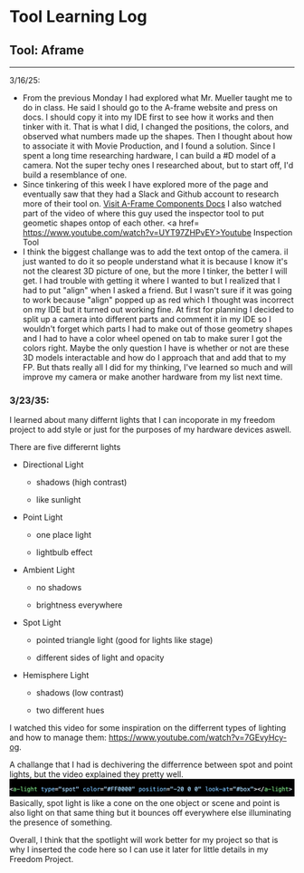 # Tool Learning Log

## Tool: Aframe

---

3/16/25:
* From the previous Monday I had explored what Mr. Mueller taught me to do in class. He said I should go to the A-frame website and press on docs. I should copy it into my IDE first to see how it works and then tinker with it. That is what I did, I changed the positions, the colors, and observed what numbers made up the shapes. Then I thought about how to associate it with Movie Production, and I found a solution. Since I spent a long time researching hardware, I can build a #D model of a camera. Not the super techy ones I researched about, but to start off, I'd build a resemblance of one.
* Since tinkering of this week I have explored more of the page and eventually saw that they had a Slack and Github account to research more of their tool on. <a href="https://github.com/aframevr/aframe/tree/master/docs/components" target="_blank">Visit A-Frame Components Docs</a> I also watched part of the video of where this guy used the inspector tool to put geometic shapes ontop of each other. <a href= https://www.youtube.com/watch?v=UYT97ZHPvEY>Youtube Inspection Tool</a>
* I think the biggest challange was to add the text ontop of the camera. iI just wanted to do it so people understand what it is because I know it's not the clearest 3D picture of one, but the more I tinker, the better I will get. I had trouble with getting it where I wanted to but I realized that I had to put "align" when I asked a friend. But I wasn't sure if it was going to work because "align" popped up as red which I thought was incorrect on my IDE but it turned out working fine. At first for planning I decided to split up a camera into different parts and comment it in my IDE so I wouldn't forget which parts I had to make out of those geometry shapes and I had to have a color wheel opened on tab to make surer I got the colors right. Maybe the only question I have is whether or not are these 3D models interactable and how do I approach that and add that to my FP. But thats really all I did for my thinking, I've learned so much and will improve my camera or make another hardware from my list next time.








### 3/23/35:
I learned about many differnt lights that I can incoporate in my freedom project to add style or just for the purposes of my hardware devices aswell.
<p> There are five differernt lights </p>

* Directional Light
<ul>

* shadows (high contrast)

* like sunlight
</ul>

* Point Light
<ul>

* one place light

* lightbulb effect
</ul>

*   Ambient Light
<ul>

* no shadows

* brightness everywhere
</ul>

* Spot Light
<ul>

* pointed triangle light (good for lights like stage)

* different sides of light and opacity
</ul>

* Hemisphere Light
<ul>

* shadows (low contrast)

* two different hues
</ul>

I watched this video for some inspiration on the differrent types of lighting and how to manage them: https://www.youtube.com/watch?v=7GEvyHcy-og.

A challange that I had is dechivering the differrence between spot and point lights, but the video explained they pretty well.
![alt text](image.png)
Basically, spot light is like a cone on the one object or scene and point is also light on that same thing but it bounces off everywhere else illuminating the presence of something.

Overall, I think that the spotlight will work better for my project so that is why I inserted the code here so I can use it later for little details in my Freedom Project.

<!--
* Links you used today (websites, videos, etc)
* Things you tried, progress you made, etc
* Challenges, a-ha moments, etc
* Questions you still have
* What you're going to try next
-->

